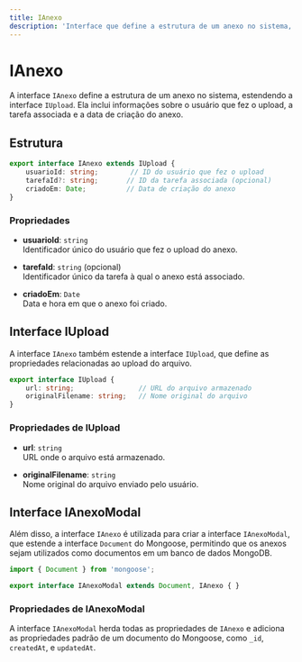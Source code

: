 ```yaml
---
title: IAnexo
description: 'Interface que define a estrutura de um anexo no sistema, incluindo informações sobre o upload e a associação a um usuário e tarefa.'
---
```


# IAnexo

A interface `IAnexo` define a estrutura de um anexo no sistema, estendendo a interface `IUpload`. Ela inclui informações sobre o usuário que fez o upload, a tarefa associada e a data de criação do anexo.

## Estrutura

```typescript
export interface IAnexo extends IUpload {
    usuarioId: string;        // ID do usuário que fez o upload
    tarefaId?: string;       // ID da tarefa associada (opcional)
    criadoEm: Date;          // Data de criação do anexo
}
```

### Propriedades

- **usuarioId**: `string`  
  Identificador único do usuário que fez o upload do anexo.

- **tarefaId**: `string` (opcional)  
  Identificador único da tarefa à qual o anexo está associado.

- **criadoEm**: `Date`  
  Data e hora em que o anexo foi criado.

## Interface IUpload

A interface `IAnexo` também estende a interface `IUpload`, que define as propriedades relacionadas ao upload do arquivo.

```typescript
export interface IUpload {
    url: string;                // URL do arquivo armazenado
    originalFilename: string;   // Nome original do arquivo
}
```

### Propriedades de IUpload

- **url**: `string`  
  URL onde o arquivo está armazenado.

- **originalFilename**: `string`  
  Nome original do arquivo enviado pelo usuário.

## Interface IAnexoModal

Além disso, a interface `IAnexo` é utilizada para criar a interface `IAnexoModal`, que estende a interface `Document` do Mongoose, permitindo que os anexos sejam utilizados como documentos em um banco de dados MongoDB.

```typescript
import { Document } from 'mongoose';

export interface IAnexoModal extends Document, IAnexo { }
```

### Propriedades de IAnexoModal

A interface `IAnexoModal` herda todas as propriedades de `IAnexo` e adiciona as propriedades padrão de um documento do Mongoose, como `_id`, `createdAt`, e `updatedAt`.